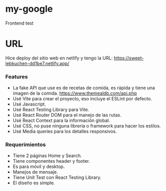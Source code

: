 # my-google
Frontend test

# URL 
Hice deploy del sitio web en netlify y tengo la URL: https://sweet-lebkuchen-dd1be7.netlify.app/

### Features

- La fake API que use es de recetas de comida, es rápida y tiene una imagen de la comida. https://www.themealdb.com/api.php
- Usé Vite para crear el proyecto, eso incluye el ESLint por defecto.
- Usé Javascript.
- Usé React Testing Library para Vite.
- Usé React Router DOM para el manejo de las rutas.
- Usé React Context para la información global.
- Usé CSS, no puse ninguna librería o framework para hacer los estilos.
- Usé Media queries para los detalles responsivos.

### Requerimientos

- Tiene 2 páginas Home y Search.
- Tiene componentes header y footer.
- Es para móvil y desktop.
- Manejos de mensaje.
- Tiene Unit Test con React Testing Library.
- El diseño es simple.
